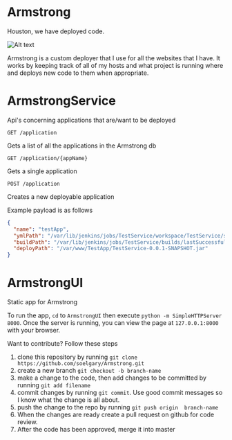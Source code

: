 Armstrong
=========

Houston, we have deployed code.

![Alt text](http://www.kidport.com/reflib/science/moonlanding/Images/MoonLanding.jpg )

Armstrong is a custom deployer that I use for all the websites that I have. It works by keeping track of all of my hosts and what project is running where and deploys new code to them when appropriate.

ArmstrongService
===============

Api's concerning applications that are/want to be deployed

```GET /application```

Gets a list of all the applications in the Armstrong db

```GET /application/{appName}```

Gets a single application

```POST /application```

Creates a new deployable application

Example payload is as follows
```json
{
  "name": "testApp",
  "ymlPath": "/var/lib/jenkins/jobs/TestService/workspace/TestService/service.yml",
  "buildPath": "/var/lib/jenkins/jobs/TestService/builds/lastSuccessfulBuild/com.gsoeller.testapp$TestService/archive/com.gsoeller.testapp/TestService/0.0.1-SNAPSHOT/TestService-0.0.1-SNAPSHOT.jar",
  "deployPath": "/var/www/TestApp/TestService-0.0.1-SNAPSHOT.jar"
}
```

ArmstrongUI
===========

Static app for Armstrong

To run the app, ```cd``` to ```ArmstrongUI``` then execute ```python -m SimpleHTTPServer 8000```. Once the server is running, you can view the page at ```127.0.0.1:8000``` with your browser.


Want to contribute? Follow these steps

1. clone this repository by running ```git clone https://github.com/soelgary/Armstrong.git```
2. create a new branch ```git checkout -b branch-name```
3. make a change to the code, then add changes to be committed by running ```git add filename```
4. commit changes by running ```git commit```. Use good commit messages so I know what the change is all about.
5. push the change to the repo by running ```git push origin  branch-name```
6. When the changes are ready create a pull request on github for code review.
7. After the code has been approved, merge it into master
